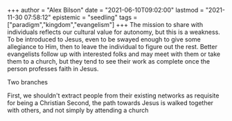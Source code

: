 +++
author = "Alex Bilson"
date = "2021-06-10T09:02:00"
lastmod = "2021-11-30 07:58:12"
epistemic = "seedling"
tags = ["paradigm","kingdom","evangelism"]
+++
The mission to share with individuals reflects our cultural value for autonomy, but this is a weakness. To be introduced to Jesus, even to be swayed enough to give some allegiance to Him, then to leave the individual to figure out the rest. Better evangelists follow up with interested folks and may meet with them or take them to a church, but they tend to see their work as complete once the person professes faith in Jesus.

Two branches

First, we shouldn't extract people from their existing networks as requisite for being a Christian
Second, the path towards Jesus is walked together with others, and not simply by attending a church
